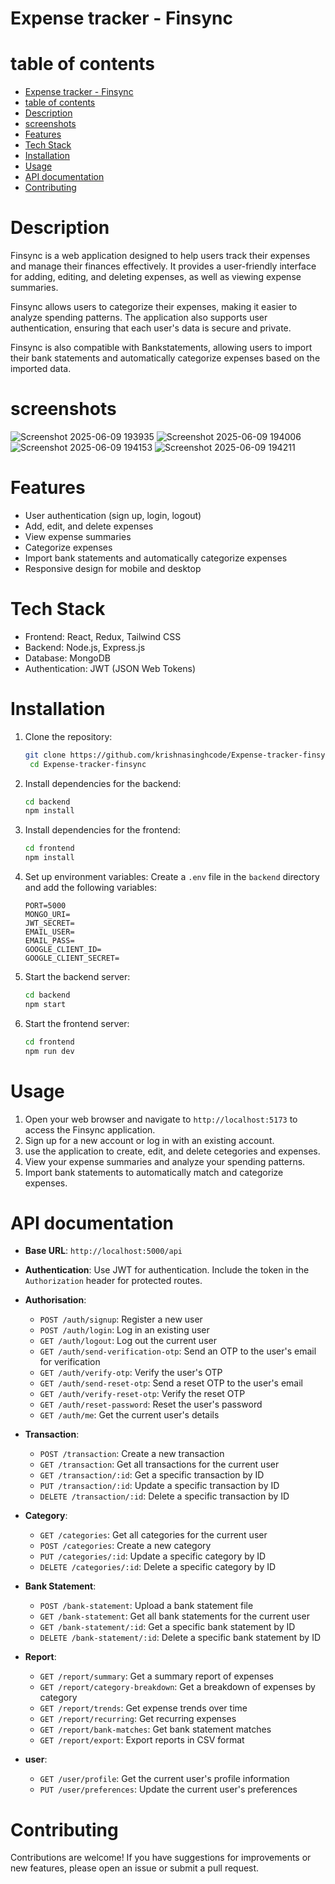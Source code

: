 # Expense tracker - Finsync

# table of contents
- [Expense tracker - Finsync](#expense-tracker---finsync)
- [table of contents](#table-of-contents)
- [Description](#description)
- [screenshots](#screenshots)
- [Features](#features)
- [Tech Stack](#tech-stack)
- [Installation](#installation)
- [Usage](#usage)
- [API documentation](#api-documentation)
- [Contributing](#contributing)

# Description
Finsync is a web application designed to help users track their expenses and manage their finances effectively. It provides a user-friendly interface for adding, editing, and deleting expenses, as well as viewing expense summaries.

Finsync allows users to categorize their expenses, making it easier to analyze spending patterns. The application also supports user authentication, ensuring that each user's data is secure and private.

Finsync is also compatible with Bankstatements, allowing users to import their bank statements and automatically categorize expenses based on the imported data.

# screenshots
![Screenshot 2025-06-09 193935](https://github.com/user-attachments/assets/ea1ed68f-1590-4dd8-8a64-ecc3a06131cd)
![Screenshot 2025-06-09 194006](https://github.com/user-attachments/assets/35a47c2f-3530-44d7-be3f-77bb76e7e87b)
![Screenshot 2025-06-09 194153](https://github.com/user-attachments/assets/76c0f8ea-2fc7-4a18-91a3-5fa8d5b7da1b)
![Screenshot 2025-06-09 194211](https://github.com/user-attachments/assets/7726cebb-b510-406e-bfff-ab1a7c85974b)


# Features
- User authentication (sign up, login, logout)
- Add, edit, and delete expenses
- View expense summaries
- Categorize expenses
- Import bank statements and automatically categorize expenses
- Responsive design for mobile and desktop

# Tech Stack
- Frontend: React, Redux, Tailwind CSS
- Backend: Node.js, Express.js
- Database: MongoDB
- Authentication: JWT (JSON Web Tokens)

# Installation
1. Clone the repository:
   ```bash
   git clone https://github.com/krishnasinghcode/Expense-tracker-finsync.git
    cd Expense-tracker-finsync
    ```
2. Install dependencies for the backend:
    ```bash
    cd backend
    npm install
    ```
3. Install dependencies for the frontend:
    ```bash
    cd frontend
    npm install
    ```
4. Set up environment variables:
    Create a `.env` file in the `backend` directory and add the following variables:
     ```plaintext
     PORT=5000
    MONGO_URI=
    JWT_SECRET=
    EMAIL_USER=
    EMAIL_PASS=
    GOOGLE_CLIENT_ID=
    GOOGLE_CLIENT_SECRET=
     ```
5. Start the backend server:
    ```bash
    cd backend
    npm start
    ```
6. Start the frontend server:
    ```bash
    cd frontend
    npm run dev
    ```

# Usage
1. Open your web browser and navigate to `http://localhost:5173` to access the Finsync application.
2. Sign up for a new account or log in with an existing account.
3. use the application to create, edit, and delete cetegories and expenses.
4. View your expense summaries and analyze your spending patterns.
5. Import bank statements to automatically match and categorize expenses.

# API documentation
* **Base URL**: `http://localhost:5000/api`
* **Authentication**: Use JWT for authentication. Include the token in the `Authorization` header for protected routes.
* **Authorisation**:
    - `POST /auth/signup`: Register a new user
    - `POST /auth/login`: Log in an existing user
    - `GET /auth/logout`: Log out the current user
    - `GET /auth/send-verification-otp`: Send an OTP to the user's email for verification
    - `GET /auth/verify-otp`: Verify the user's OTP
    - `GET /auth/send-reset-otp`: Send a reset OTP to the user's email
    - `GET /auth/verify-reset-otp`: Verify the reset OTP
    - `GET /auth/reset-password`: Reset the user's password
    - `GET /auth/me`: Get the current user's details

* **Transaction**:
    - `POST /transaction`: Create a new transaction
    - `GET /transaction`: Get all transactions for the current user
    - `GET /transaction/:id`: Get a specific transaction by ID
    - `PUT /transaction/:id`: Update a specific transaction by ID
    - `DELETE /transaction/:id`: Delete a specific transaction by ID

* **Category**:
    - `GET /categories`: Get all categories for the current user
    - `POST /categories`: Create a new category
    - `PUT /categories/:id`: Update a specific category by ID
    - `DELETE /categories/:id`: Delete a specific category by ID

* **Bank Statement**:
    - `POST /bank-statement`: Upload a bank statement file
    - `GET /bank-statement`: Get all bank statements for the current user
    - `GET /bank-statement/:id`: Get a specific bank statement by ID
    - `DELETE /bank-statement/:id`: Delete a specific bank statement by ID

* **Report**:
    - `GET /report/summary`: Get a summary report of expenses
    - `GET /report/category-breakdown`: Get a breakdown of expenses by category
    - `GET /report/trends`: Get expense trends over time
    - `GET /report/recurring`: Get recurring expenses
    - `GET /report/bank-matches`: Get bank statement matches
    - `GET /report/export`: Export reports in CSV format

* **user**:
    - `GET /user/profile`: Get the current user's profile information
    - `PUT /user/preferences`: Update the current user's preferences

# Contributing
Contributions are welcome! If you have suggestions for improvements or new features, please open an issue or submit a pull request.
